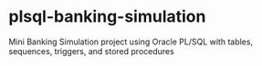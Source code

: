 # plsql-banking-simulation
Mini Banking Simulation project using Oracle PL/SQL with tables, sequences, triggers, and stored procedures
